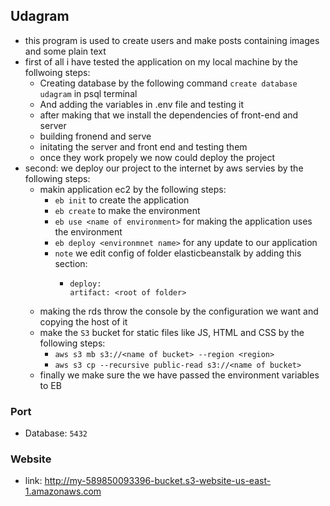 ## Udagram
 - this program is used to create users and make posts containing images and some plain text
 - first of all i have tested the application on my local machine by the follwoing steps:
     - Creating database by the following command `create database udagram` in psql terminal
     - And adding the variables in .env file and testing it
     - after making that we install the dependencies of front-end and server
     - building fronend and serve
     - initating the server and front end and testing them
     - once they work propely we now could deploy the project
 - second: we deploy our project to the internet by aws servies by the following steps:
     - makin application ec2 by the following steps:
       - `eb init` to create the application 
       - `eb create` to make the environment
       - `eb use <name of environment>` for making the application uses the environment
       - `eb deploy <environmnet name>` for any update to our application
       - ```note``` we edit config of folder elasticbeanstalk by adding this section:
           - ```
             deploy:
             artifact: <root of folder>
             ```
     - making the rds throw the console by the configuration we want and copying the host of it
     - make the `S3` bucket for static files like JS, HTML and CSS by the following steps:
        - `aws s3 mb s3://<name of bucket> --region <region>`
        - `aws s3 cp --recursive public-read s3://<name of bucket>` 
     - finally we make sure the we have passed the environment variables to EB 

### Port
- Database: `5432`

### Website
- link: http://my-589850093396-bucket.s3-website-us-east-1.amazonaws.com